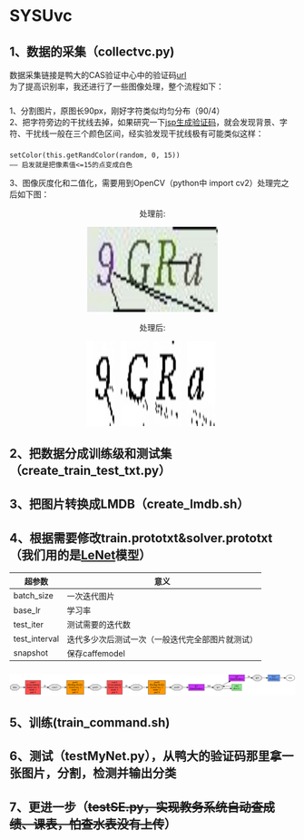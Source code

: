 # SYSUvc
## 1、数据的采集（collectvc.py)
数据采集链接是鸭大的CAS验证中心中的验证码[url](https://cas.sysu.edu.cn/cas/captcha.jsp)
<br>为了提高识别率，我还进行了一些图像处理，整个流程如下：
###
1、分割图片，原图长90px，刚好字符类似均匀分布（90/4）
<br>2、把字符旁边的干扰线去掉，如果研究一下[jsp生成验证码](http://jadyer.cn/2015/07/16/sso-cas-login-captcha/)，就会发现背景、字符、干扰线一般在三个颜色区间，经实验发现干扰线极有可能类似这样：
####
    setColor(this.getRandColor(random, 0, 15))
    —— 启发就是把像素值<=15的点变成白色
3、图像灰度化和二值化，需要用到OpenCV（python中 import cv2）处理完之后如下图：
<div style="text-align: center">
<p>处理前:</p>
<img src="validate_code/testgraph/x.jpg" width="230" height="150" alt="图片描述文字"/>
<p>处理后:</p>
<img style="margin-right:5px;" src="validate_code/testgraph/00.jpg" width="50" height="150" alt="图片描述文字"/>
<img style="margin-right:5px;" src="validate_code/testgraph/01.jpg" width="50" height="150" alt="图片描述文字"/>
<img style="margin-right:5px;" src="validate_code/testgraph/02.jpg" width="50" height="150" alt="图片描述文字"/>
<img style="margin-right:5px;" src="validate_code/testgraph/03.jpg" width="50" height="150" alt="图片描述文字"/>
</div>

###
## 2、把数据分成训练级和测试集（create_train_test_txt.py）
## 3、把图片转换成LMDB（create_lmdb.sh）
## 4、根据需要修改train.prototxt&solver.prototxt（我们用的是[LeNet](https://blog.csdn.net/bea_tree/article/details/51601197)模型）
超参数  | 意义|
--------- | --------|
batch_size  | 一次迭代图片 |
base_lr  | 学习率 |
test_iter  | 测试需要的迭代数 |
test_interval  | 迭代多少次后测试一次（一般迭代完全部图片就测试） |
snapshot  | 保存caffemodel |
###
![](validate_code/lenetLR.png)
## 5、训练(train_command.sh)
## 6、测试（testMyNet.py），从鸭大的验证码那里拿一张图片，分割，检测并输出分类
## 7、更进一步（~~testSE.py，实现教务系统自动查成绩、课表，怕查水表没有上传~~）
